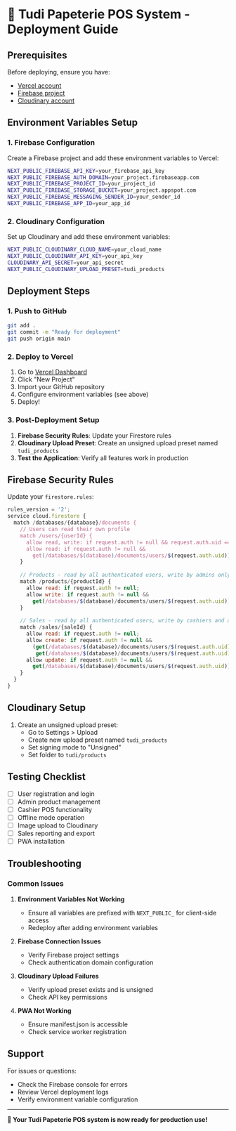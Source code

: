 # 🚀 Tudi Papeterie POS System - Deployment Guide

## Prerequisites

Before deploying, ensure you have:
- [Vercel account](https://vercel.com)
- [Firebase project](https://console.firebase.google.com)
- [Cloudinary account](https://cloudinary.com)

## Environment Variables Setup

### 1. Firebase Configuration

Create a Firebase project and add these environment variables to Vercel:

```bash
NEXT_PUBLIC_FIREBASE_API_KEY=your_firebase_api_key
NEXT_PUBLIC_FIREBASE_AUTH_DOMAIN=your_project.firebaseapp.com
NEXT_PUBLIC_FIREBASE_PROJECT_ID=your_project_id
NEXT_PUBLIC_FIREBASE_STORAGE_BUCKET=your_project.appspot.com
NEXT_PUBLIC_FIREBASE_MESSAGING_SENDER_ID=your_sender_id
NEXT_PUBLIC_FIREBASE_APP_ID=your_app_id
```

### 2. Cloudinary Configuration

Set up Cloudinary and add these environment variables:

```bash
NEXT_PUBLIC_CLOUDINARY_CLOUD_NAME=your_cloud_name
NEXT_PUBLIC_CLOUDINARY_API_KEY=your_api_key
CLOUDINARY_API_SECRET=your_api_secret
NEXT_PUBLIC_CLOUDINARY_UPLOAD_PRESET=tudi_products
```

## Deployment Steps

### 1. Push to GitHub

```bash
git add .
git commit -m "Ready for deployment"
git push origin main
```

### 2. Deploy to Vercel

1. Go to [Vercel Dashboard](https://vercel.com/dashboard)
2. Click "New Project"
3. Import your GitHub repository
4. Configure environment variables (see above)
5. Deploy!

### 3. Post-Deployment Setup

1. **Firebase Security Rules**: Update your Firestore rules
2. **Cloudinary Upload Preset**: Create an unsigned upload preset named `tudi_products`
3. **Test the Application**: Verify all features work in production

## Firebase Security Rules

Update your `firestore.rules`:

```javascript
rules_version = '2';
service cloud.firestore {
  match /databases/{database}/documents {
    // Users can read their own profile
    match /users/{userId} {
      allow read, write: if request.auth != null && request.auth.uid == userId;
      allow read: if request.auth != null && 
        get(/databases/$(database)/documents/users/$(request.auth.uid)).data.role == 'admin';
    }
    
    // Products - read by all authenticated users, write by admins only
    match /products/{productId} {
      allow read: if request.auth != null;
      allow write: if request.auth != null && 
        get(/databases/$(database)/documents/users/$(request.auth.uid)).data.role == 'admin';
    }
    
    // Sales - read by all authenticated users, write by cashiers and admins
    match /sales/{saleId} {
      allow read: if request.auth != null;
      allow create: if request.auth != null && 
        (get(/databases/$(database)/documents/users/$(request.auth.uid)).data.role == 'cashier' ||
         get(/databases/$(database)/documents/users/$(request.auth.uid)).data.role == 'admin');
      allow update: if request.auth != null && 
        get(/databases/$(database)/documents/users/$(request.auth.uid)).data.role == 'admin';
    }
  }
}
```

## Cloudinary Setup

1. Create an unsigned upload preset:
   - Go to Settings > Upload
   - Create new upload preset named `tudi_products`
   - Set signing mode to "Unsigned"
   - Set folder to `tudi/products`

## Testing Checklist

- [ ] User registration and login
- [ ] Admin product management
- [ ] Cashier POS functionality
- [ ] Offline mode operation
- [ ] Image upload to Cloudinary
- [ ] Sales reporting and export
- [ ] PWA installation

## Troubleshooting

### Common Issues

1. **Environment Variables Not Working**
   - Ensure all variables are prefixed with `NEXT_PUBLIC_` for client-side access
   - Redeploy after adding environment variables

2. **Firebase Connection Issues**
   - Verify Firebase project settings
   - Check authentication domain configuration

3. **Cloudinary Upload Failures**
   - Verify upload preset exists and is unsigned
   - Check API key permissions

4. **PWA Not Working**
   - Ensure manifest.json is accessible
   - Check service worker registration

## Support

For issues or questions:
- Check the Firebase console for errors
- Review Vercel deployment logs
- Verify environment variable configuration

---

**🎉 Your Tudi Papeterie POS system is now ready for production use!**